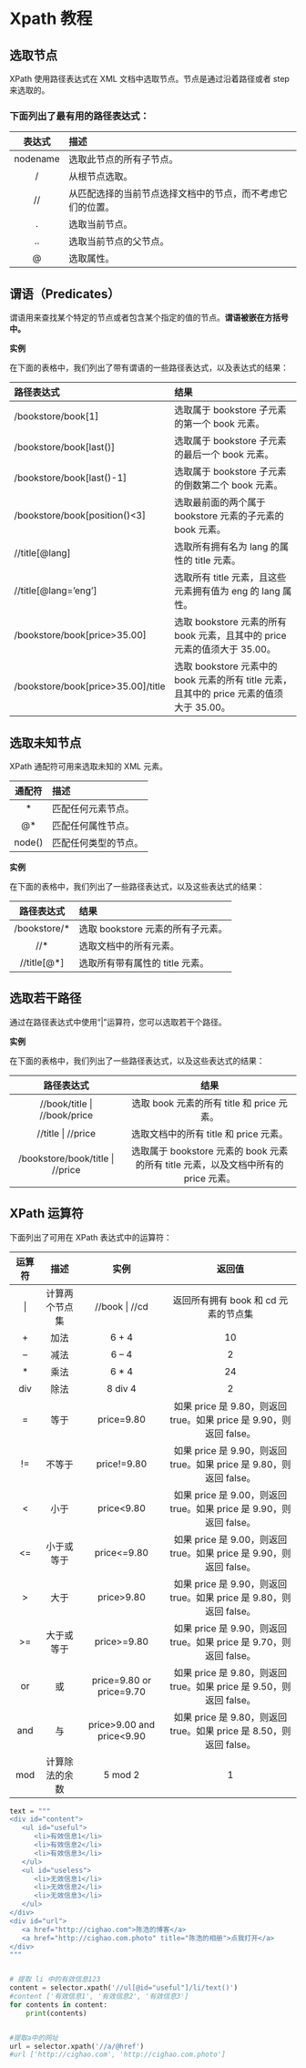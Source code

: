 # Xpath 教程

## 选取节点

XPath 使用路径表达式在 XML 文档中选取节点。节点是通过沿着路径或者 step 来选取的。



### 下面列出了最有用的路径表达式：

|  表达式  | 描述                                                       |
| :------: | :--------------------------------------------------------- |
| nodename | 选取此节点的所有子节点。                                   |
|    /     | 从根节点选取。                                             |
|    //    | 从匹配选择的当前节点选择文档中的节点，而不考虑它们的位置。 |
|    .     | 选取当前节点。                                             |
|    ..    | 选取当前节点的父节点。                                     |
|    @     | 选取属性。                                                 |

## 谓语（Predicates）



谓语用来查找某个特定的节点或者包含某个指定的值的节点。**谓语被嵌在方括号中。**

**实例**

在下面的表格中，我们列出了带有谓语的一些路径表达式，以及表达式的结果：

| 路径表达式                         | 结果                                                         |
| :--------------------------------- | :----------------------------------------------------------- |
| /bookstore/book[1]                 | 选取属于 bookstore 子元素的第一个 book 元素。                |
| /bookstore/book[last()]            | 选取属于 bookstore 子元素的最后一个 book 元素。              |
| /bookstore/book[last()-1]          | 选取属于 bookstore 子元素的倒数第二个 book 元素。            |
| /bookstore/book[position()<3]      | 选取最前面的两个属于 bookstore 元素的子元素的 book 元素。    |
| //title[@lang]                     | 选取所有拥有名为 lang 的属性的 title 元素。                  |
| //title[@lang=’eng’]               | 选取所有 title 元素，且这些元素拥有值为 eng 的 lang 属性。   |
| /bookstore/book[price>35.00]       | 选取 bookstore 元素的所有 book 元素，且其中的 price 元素的值须大于 35.00。 |
| /bookstore/book[price>35.00]/title | 选取 bookstore 元素中的 book 元素的所有 title 元素，且其中的 price 元素的值须大于 35.00。 |

## 选取未知节点



XPath 通配符可用来选取未知的 XML 元素。

| 通配符 | 描述                 |
| :----: | :------------------- |
|   *    | 匹配任何元素节点。   |
|   @*   | 匹配任何属性节点。   |
| node() | 匹配任何类型的节点。 |

**实例**

在下面的表格中，我们列出了一些路径表达式，以及这些表达式的结果：

|  路径表达式  | 结果                              |
| :----------: | :-------------------------------- |
| /bookstore/* | 选取 bookstore 元素的所有子元素。 |
|     //*      | 选取文档中的所有元素。            |
| //title[@*]  | 选取所有带有属性的 title 元素。   |

## 选取若干路径



通过在路径表达式中使用“|”运算符，您可以选取若干个路径。

**实例**

在下面的表格中，我们列出了一些路径表达式，以及这些表达式的结果：

|            路径表达式            |                             结果                             |
| :------------------------------: | :----------------------------------------------------------: |
|   //book/title \| //book/price   |          选取 book 元素的所有 title 和 price 元素。          |
|        //title \| //price        |            选取文档中的所有 title 和 price 元素。            |
| /bookstore/book/title \| //price | 选取属于 bookstore 元素的 book 元素的所有 title 元素，以及文档中所有的 price 元素。 |

## XPath 运算符



下面列出了可用在 XPath 表达式中的运算符：

| 运算符 |      描述      |           实例            |                            返回值                            |
| :----: | :------------: | :-----------------------: | :----------------------------------------------------------: |
|   \|   | 计算两个节点集 |      //book \| //cd       |             返回所有拥有 book 和 cd 元素的节点集             |
|   +    |      加法      |           6 + 4           |                              10                              |
|   –    |      减法      |           6 – 4           |                              2                               |
|   *    |      乘法      |           6 * 4           |                              24                              |
|  div   |      除法      |          8 div 4          |                              2                               |
|   =    |      等于      |        price=9.80         | 如果 price 是 9.80，则返回 true。如果 price 是 9.90，则返回 false。 |
|   !=   |     不等于     |        price!=9.80        | 如果 price 是 9.90，则返回 true。如果 price 是 9.80，则返回 false。 |
|   <    |      小于      |        price<9.80         | 如果 price 是 9.00，则返回 true。如果 price 是 9.90，则返回 false。 |
|   <=   |   小于或等于   |        price<=9.80        | 如果 price 是 9.00，则返回 true。如果 price 是 9.90，则返回 false。 |
|   >    |      大于      |        price>9.80         | 如果 price 是 9.90，则返回 true。如果 price 是 9.80，则返回 false。 |
|   >=   |   大于或等于   |        price>=9.80        | 如果 price 是 9.90，则返回 true。如果 price 是 9.70，则返回 false。 |
|   or   |       或       | price=9.80 or price=9.70  | 如果 price 是 9.80，则返回 true。如果 price 是 9.50，则返回 false。 |
|  and   |       与       | price>9.00 and price<9.90 | 如果 price 是 9.80，则返回 true。如果 price 是 8.50，则返回 false。 |
|  mod   | 计算除法的余数 |          5 mod 2          |                              1                               |

```python
text = """
<div id="content">   
   <ul id="useful">
      <li>有效信息1</li>
      <li>有效信息2</li>
      <li>有效信息3</li>
   </ul>
   <ul id="useless">
      <li>无效信息1</li>
      <li>无效信息2</li>
      <li>无效信息3</li>
   </ul>
</div>
<div id="url">
   <a href="http://cighao.com">陈浩的博客</a>
   <a href="http://cighao.com.photo" title="陈浩的相册">点我打开</a>
</div>
"""


# 提取 li 中的有效信息123
content = selector.xpath('//ul[@id="useful"]/li/text()')
#content ['有效信息1', '有效信息2', '有效信息3']
for contents in content:
	print(contents)


#提取a中的网址
url = selector.xpath('//a/@href')
#url ['http://cighao.com', 'http://cighao.com.photo']
```

